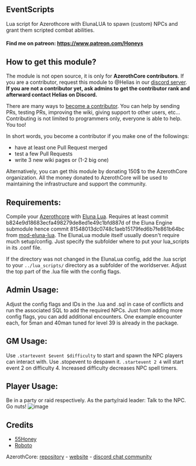 ## EventScripts
Lua script for Azerothcore with ElunaLUA to spawn (custom) NPCs and grant them scripted combat abilities.

#### Find me on patreon: https://www.patreon.com/Honeys

## How to get this module?

The module is not open source, it is only for **AzerothCore contributors**. If you are a contributor, request this module to @Helias in our [discord server](https://discordapp.com/invite/gkt4y2x).  
**If you are not a contributor yet, ask admins to get the contributor rank and afterward contact Helias on Discord.**

There are many ways to [become a contributor](http://www.azerothcore.org/wiki/Contribute). You can help by sending PRs, testing PRs, improving the wiki, giving support to other users, etc... Contributing is not limited to programmers only, everyone is able to help. You too!

In short words, you become a contributor if you make one of the followings:
- have at least one Pull Request merged
- test a few Pull Requests
- write 3 new wiki pages or (1-2 big one)

Alternatively, you can get this module by donating 150$ to the AzerothCore organization. All the money donated to AzerothCore will be used to maintaining the infrastructure and support the community.

## Requirements:
Compile your [Azerothcore](https://github.com/azerothcore/azerothcore-wotlk) with [Eluna Lua](https://www.azerothcore.org/catalogue-details.html?id=131435473).
Requires at least commit b824e9d18683ecfa498279de8ed1e49c1bfd887d of the Eluna Engine submodule hence commit 81548013dc0748c1aeb15179fed6b7fe861b64bc from [mod-eluna-lua](https://github.com/azerothcore/mod-eluna-lua-engine).
The ElunaLua module itself usually doesn't require much setup/config. Just specify the subfolder where to put your lua_scripts in its .conf file.

If the directory was not changed in the ElunaLua config, add the .lua script to your `../lua_scripts/` directory as a subfolder of the worldserver.
Adjust the top part of the .lua file with the config flags.

## Admin Usage:
Adjust the config flags and IDs in the .lua and .sql in case of conflicts and run the associated SQL to add the required NPCs.
Just from adding more config flags, you can add additional encounters. One example encounter each, for 5man and 40man tuned for level 39 is already in the package.

## GM Usage:
Use `.startevent $event $difficulty` to start and spawn the NPC players can interact with. Use .stopevent to despawn it. 
`.startevent 2 4` will start event 2 on difficulty 4. Increased difficulty decreases NPC spell timers. 

## Player Usage:
Be in a party or raid respectively. As the party/raid leader: Talk to the NPC. Go nuts!
![image](https://user-images.githubusercontent.com/71938210/121604233-6f61c080-ca4a-11eb-8c71-70774a9881ad.png)

## Credits

* [55Honey](https://github.com/55Honey)
* [Roboto](https://github.com/r-o-b-o-t-o)

AzerothCore: [repository](https://github.com/azerothcore) - [website](http://azerothcore.org/) - [discord chat community](https://discord.gg/PaqQRkd)

